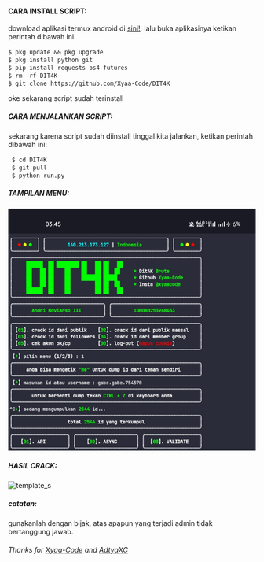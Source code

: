 
#### CARA INSTALL SCRIPT:
 download aplikasi termux android di [sini!](https://f-droid.org/repo/com.termux_117.apk), lalu buka aplikasinya ketikan perintah dibawah ini.
 ```
 $ pkg update && pkg upgrade
 $ pkg install python git
 $ pip install requests bs4 futures
 $ rm -rf DIT4K
 $ git clone https://github.com/Xyaa-Code/DIT4K
 ```
 oke sekarang script sudah terinstall
##### CARA MENJALANKAN SCRIPT:
 sekarang karena script sudah diinstall tinggal kita jalankan, ketikan perintah dibawah ini:
 ```
  $ cd DIT4K
  $ git pull
  $ python run.py
 ```
##### TAMPILAN MENU:
![template_s](https://github.com/Xyaa-Code/DIT4K/blob/main/data/images/Screenshot_2023-03-30-03-45-54-25_84d3000e3f4017145260f7618db1d683.jpg)


##### HASIL CRACK:
![template_s]()


##### catatan:
 gunakanlah dengan bijak, atas apapun yang terjadi admin tidak bertanggung jawab.

###### Thanks for [Xyaa-Code](https://github.com/Xyaa-Code) and [AdtyaXC](https://github.com/AdtyaXC)
